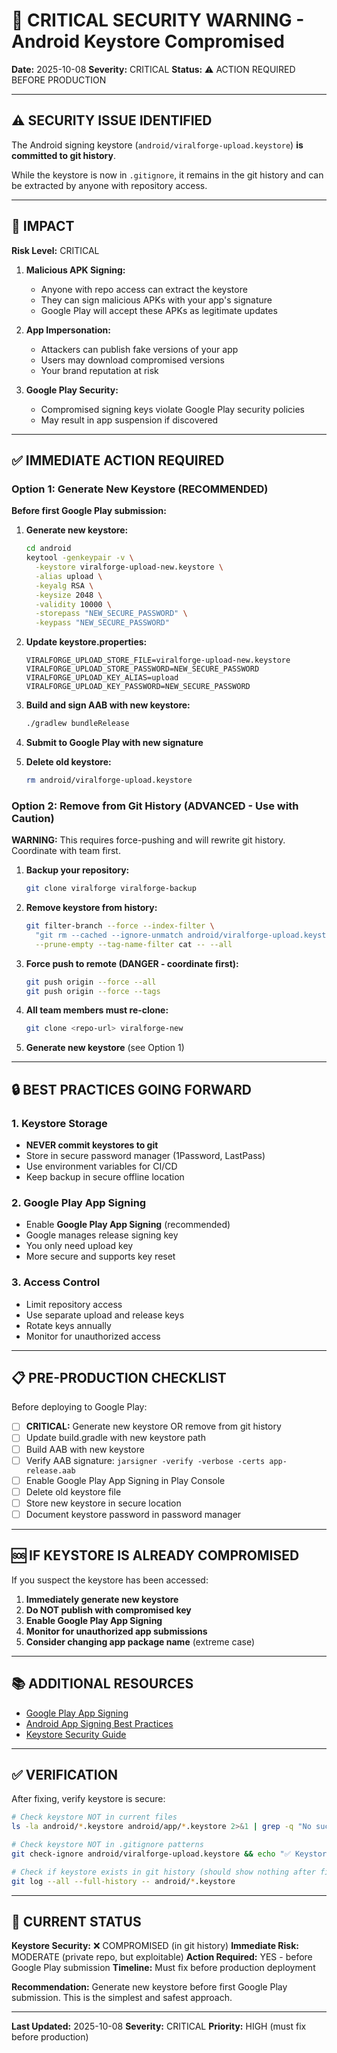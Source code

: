 # 🚨 CRITICAL SECURITY WARNING - Android Keystore Compromised

**Date:** 2025-10-08
**Severity:** CRITICAL
**Status:** ⚠️ ACTION REQUIRED BEFORE PRODUCTION

---

## ⚠️ SECURITY ISSUE IDENTIFIED

The Android signing keystore (`android/viralforge-upload.keystore`) **is committed to git history**.

While the keystore is now in `.gitignore`, it remains in the git history and can be extracted by anyone with repository access.

---

## 🎯 IMPACT

**Risk Level:** CRITICAL

1. **Malicious APK Signing:**
   - Anyone with repo access can extract the keystore
   - They can sign malicious APKs with your app's signature
   - Google Play will accept these APKs as legitimate updates

2. **App Impersonation:**
   - Attackers can publish fake versions of your app
   - Users may download compromised versions
   - Your brand reputation at risk

3. **Google Play Security:**
   - Compromised signing keys violate Google Play security policies
   - May result in app suspension if discovered

---

## ✅ IMMEDIATE ACTION REQUIRED

### Option 1: Generate New Keystore (RECOMMENDED)

**Before first Google Play submission:**

1. **Generate new keystore:**
   ```bash
   cd android
   keytool -genkeypair -v \
     -keystore viralforge-upload-new.keystore \
     -alias upload \
     -keyalg RSA \
     -keysize 2048 \
     -validity 10000 \
     -storepass "NEW_SECURE_PASSWORD" \
     -keypass "NEW_SECURE_PASSWORD"
   ```

2. **Update keystore.properties:**
   ```properties
   VIRALFORGE_UPLOAD_STORE_FILE=viralforge-upload-new.keystore
   VIRALFORGE_UPLOAD_STORE_PASSWORD=NEW_SECURE_PASSWORD
   VIRALFORGE_UPLOAD_KEY_ALIAS=upload
   VIRALFORGE_UPLOAD_KEY_PASSWORD=NEW_SECURE_PASSWORD
   ```

3. **Build and sign AAB with new keystore:**
   ```bash
   ./gradlew bundleRelease
   ```

4. **Submit to Google Play with new signature**

5. **Delete old keystore:**
   ```bash
   rm android/viralforge-upload.keystore
   ```

### Option 2: Remove from Git History (ADVANCED - Use with Caution)

**WARNING:** This requires force-pushing and will rewrite git history. Coordinate with team first.

1. **Backup your repository:**
   ```bash
   git clone viralforge viralforge-backup
   ```

2. **Remove keystore from history:**
   ```bash
   git filter-branch --force --index-filter \
     "git rm --cached --ignore-unmatch android/viralforge-upload.keystore android/app/viralforge-upload.keystore" \
     --prune-empty --tag-name-filter cat -- --all
   ```

3. **Force push to remote (DANGER - coordinate first):**
   ```bash
   git push origin --force --all
   git push origin --force --tags
   ```

4. **All team members must re-clone:**
   ```bash
   git clone <repo-url> viralforge-new
   ```

5. **Generate new keystore** (see Option 1)

---

## 🔒 BEST PRACTICES GOING FORWARD

### 1. Keystore Storage
- **NEVER commit keystores to git**
- Store in secure password manager (1Password, LastPass)
- Use environment variables for CI/CD
- Keep backup in secure offline location

### 2. Google Play App Signing
- Enable **Google Play App Signing** (recommended)
- Google manages release signing key
- You only need upload key
- More secure and supports key reset

### 3. Access Control
- Limit repository access
- Use separate upload and release keys
- Rotate keys annually
- Monitor for unauthorized access

---

## 📋 PRE-PRODUCTION CHECKLIST

Before deploying to Google Play:

- [ ] **CRITICAL:** Generate new keystore OR remove from git history
- [ ] Update build.gradle with new keystore path
- [ ] Build AAB with new keystore
- [ ] Verify AAB signature: `jarsigner -verify -verbose -certs app-release.aab`
- [ ] Enable Google Play App Signing in Play Console
- [ ] Delete old keystore file
- [ ] Store new keystore in secure location
- [ ] Document keystore password in password manager

---

## 🆘 IF KEYSTORE IS ALREADY COMPROMISED

If you suspect the keystore has been accessed:

1. **Immediately generate new keystore**
2. **Do NOT publish with compromised key**
3. **Enable Google Play App Signing**
4. **Monitor for unauthorized app submissions**
5. **Consider changing app package name** (extreme case)

---

## 📚 ADDITIONAL RESOURCES

- [Google Play App Signing](https://support.google.com/googleplay/android-developer/answer/9842756)
- [Android App Signing Best Practices](https://developer.android.com/studio/publish/app-signing)
- [Keystore Security Guide](https://developer.android.com/training/articles/keystore)

---

## ✅ VERIFICATION

After fixing, verify keystore is secure:

```bash
# Check keystore NOT in current files
ls -la android/*.keystore android/app/*.keystore 2>&1 | grep -q "No such file" && echo "✅ Keystore not in filesystem"

# Check keystore NOT in .gitignore patterns
git check-ignore android/viralforge-upload.keystore && echo "✅ Keystore is ignored"

# Check if keystore exists in git history (should show nothing after fix)
git log --all --full-history -- android/*.keystore
```

---

## 🎯 CURRENT STATUS

**Keystore Security:** ❌ COMPROMISED (in git history)
**Immediate Risk:** MODERATE (private repo, but exploitable)
**Action Required:** YES - before Google Play submission
**Timeline:** Must fix before production deployment

**Recommendation:** Generate new keystore before first Google Play submission. This is the simplest and safest approach.

---

**Last Updated:** 2025-10-08
**Severity:** CRITICAL
**Priority:** HIGH (must fix before production)
